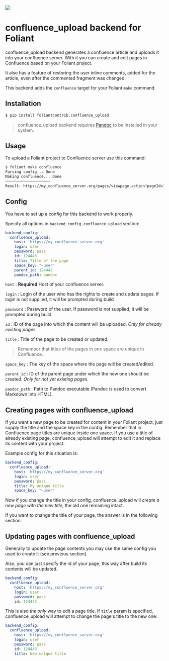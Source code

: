 ![](https://img.shields.io/pypi/v/foliantcontrib.confluence_upload.svg)


# confluence_upload backend for Foliant

confluence_upload backend generates a confluence article and uploads it into your confluence server. With it you can create and edit pages in Confluence based on your Foliant project.

It also has a feature of restoring the user inline comments, added for the article, even after the commented fragment was changed.

This backend adds the `confluence` target for your Foliant `make` command.

## Installation

```bash
$ pip install foliantcontrib.confluence_upload
```

> confluence_upload backend requires [Pandoc](https://pandoc.org/) to be installed in your system.

## Usage

To upload a Foliant project to Confluence server use this command:

```bash
$ foliant make confluence
Parsing config... Done
Making confluence... Done
────────────────────
Result: https://my_confluence_server.org/pages/viewpage.action?pageId=123
```

## Config

You have to set up a config for this backend to work properly.

Specify all options in `backend_config.confluence_upload` section:

```yaml
backend_config:
  confluence_upload:
    host: 'https://my_confluence_server.org'
    login: user
    password: pass
    id: 124443
    title: Title of the page
    space_key: "~user"
    parent_id: 124442
    pandoc_path: pandoc
```

`host`
:   **Required** Host of your confluence server.

`login`
:   Login of the user who has the rights to create and update pages. If login is not supplied, it will be prompted during build

`password`
:   Password of the user. If password is not supplied, it will be prompted during build

`id`
:   ID of the page into which the content will be uploaded. *Only for already existing pages*

`title`
:   Title of the page to be created or updated.

> Remember that titles of the pages in one space are unique in Confluence.

`space_key`
:   The key of the space where the page will be created/edited.

`parent_id`
:   ID of the parent page under which the new one should be created. *Only for not yet existing pages*.

`pandoc_path`
:   Path to Pandoc executable (Pandoc is used to convert Markdown into HTML).

## Creating pages with confluence_upload

If you want a new page to be created for content in your Foliant project, just supply the title and the space key in the config. Remember that in Confluence page titles are unique inside one space. If you use a title of already existing page, confluence_upload will attempt to edit it and replace its content with your project.

Example config for this situation is:

```yaml
backend_config:
  confluence_upload:
    host: 'https://my_confluence_server.org'
    login: user
    password: pass
    title: My unique title
    space_key: "~user"
```

Now if you change the title in your config, confluence_upload will *create a new page with the new title*, the old one remaining intact.

If you want to change the title of your page, the answer is in the following section.

## Updating pages with confluence_upload

Generally to update the page contents you may use the same config you used to create it (see previous section).

Also, you can just specify the id of your page, this way after build its contents will be updated.

```yaml
backend_config:
  confluence_upload:
    host: 'https://my_confluence_server.org'
    login: user
    password: pass
    id: 124443
```

This is also *the only* way to edit a page title. If `title` param is specified, confluence_upload will attempt to change the page's title to the new one:

```yaml
backend_config:
  confluence_upload:
    host: 'https://my_confluence_server.org'
    login: user
    password: pass
    id: 124443
    title: New unique title
```
